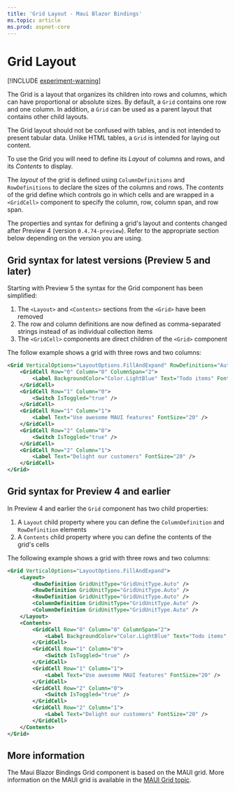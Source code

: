 ```yaml
---
title: 'Grid Layout - Maui Blazor Bindings'
ms.topic: article
ms.prod: aspnet-core
---
```


# Grid Layout

[!INCLUDE [experiment-warning](../includes/experiment-warning.md)]

The Grid is a layout that organizes its children into rows and columns, which can have proportional or absolute sizes. By default, a `Grid` contains one row and one column. In addition, a `Grid` can be used as a parent layout that contains other child layouts.

The Grid layout should not be confused with tables, and is not intended to present tabular data. Unlike HTML tables, a `Grid` is intended for laying out content.

To use the Grid you will need to define its _Layout_ of columns and rows, and its _Contents_ to display.

The _layout_ of the grid is defined using `ColumnDefinitions` and `RowDefinitions` to declare the sizes of the columns and rows. The _contents_ of the grid define which controls go in which cells and are wrapped in a `<GridCell>` component to specify the column, row, column span, and row span.

The properties and syntax for defining a grid's layout and contents changed after Preview 4 (version `0.4.74-preview`). Refer to the appropriate section below depending on the version you are using.

## Grid syntax for latest versions (Preview 5 and later)

Starting with Preview 5 the syntax for the Grid component has been simplified:

1. The `<Layout>` and `<Contents>` sections from the `<Grid>` have been removed
1. The row and column definitions are now defined as comma-separated strings instead of as individual collection items
1. The `<GridCell>` components are direct children of the `<Grid>` component

The follow example shows a grid with three rows and two columns:

```xml
<Grid VerticalOptions="LayoutOptions.FillAndExpand" RowDefinitions="Auto, Auto, Auto" ColumnDefinitions="Auto, Auto">
    <GridCell Row="0" Column="0" ColumnSpan="2">
        <Label BackgroundColor="Color.LightBlue" Text="Todo items" FontSize="20" />
    </GridCell>
    <GridCell Row="1" Column="0">
        <Switch IsToggled="true" />
    </GridCell>
    <GridCell Row="1" Column="1">
        <Label Text="Use awesome MAUI features" FontSize="20" />
    </GridCell>
    <GridCell Row="2" Column="0">
        <Switch IsToggled="true" />
    </GridCell>
    <GridCell Row="2" Column="1">
        <Label Text="Delight our customers" FontSize="20" />
    </GridCell>
</Grid>
```

## Grid syntax for Preview 4 and earlier

In Preview 4 and earlier the `Grid` component has two child properties:

1. A `Layout` child property where you can define the `ColumnDefinition` and `RowDefinition` elements
1. A `Contents` child property where you can define the contents of the grid's cells

The following example shows a grid with three rows and two columns:

```xml
<Grid VerticalOptions="LayoutOptions.FillAndExpand">
    <Layout>
        <RowDefinition GridUnitType="GridUnitType.Auto" />
        <RowDefinition GridUnitType="GridUnitType.Auto" />
        <RowDefinition GridUnitType="GridUnitType.Auto" />
        <ColumnDefinition GridUnitType="GridUnitType.Auto" />
        <ColumnDefinition GridUnitType="GridUnitType.Auto" />
    </Layout>
    <Contents>
        <GridCell Row="0" Column="0" ColumnSpan="2">
            <Label BackgroundColor="Color.LightBlue" Text="Todo items" FontSize="20" />
        </GridCell>
        <GridCell Row="1" Column="0">
            <Switch IsToggled="true" />
        </GridCell>
        <GridCell Row="1" Column="1">
            <Label Text="Use awesome MAUI features" FontSize="20" />
        </GridCell>
        <GridCell Row="2" Column="0">
            <Switch IsToggled="true" />
        </GridCell>
        <GridCell Row="2" Column="1">
            <Label Text="Delight our customers" FontSize="20" />
        </GridCell>
    </Contents>
</Grid>
```

## More information

The Maui Blazor Bindings Grid component is based on the MAUI grid. More information on the MAUI grid is available in the [MAUI Grid topic](https://docs.microsoft.com/xamarin/xamarin-forms/user-interface/layouts/grid).
